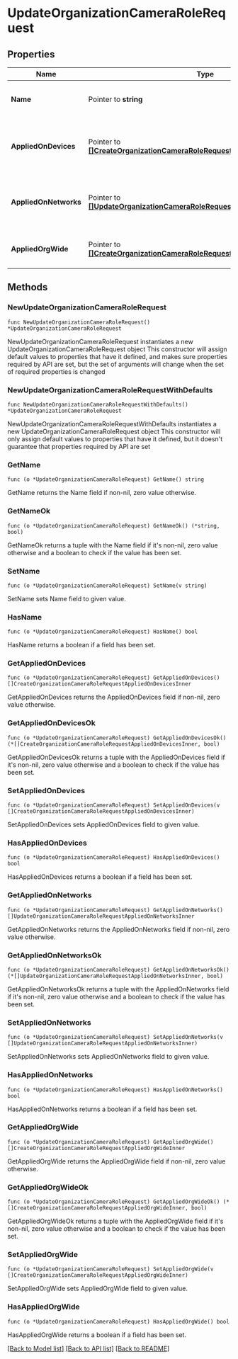 # UpdateOrganizationCameraRoleRequest

## Properties

Name | Type | Description | Notes
------------ | ------------- | ------------- | -------------
**Name** | Pointer to **string** | The name of the new role. Must be unique. | [optional] 
**AppliedOnDevices** | Pointer to [**[]CreateOrganizationCameraRoleRequestAppliedOnDevicesInner**](CreateOrganizationCameraRoleRequestAppliedOnDevicesInner.md) | Device tag on which this specified permission is applied. | [optional] 
**AppliedOnNetworks** | Pointer to [**[]UpdateOrganizationCameraRoleRequestAppliedOnNetworksInner**](UpdateOrganizationCameraRoleRequestAppliedOnNetworksInner.md) | Network tag on which this specified permission is applied. | [optional] 
**AppliedOrgWide** | Pointer to [**[]CreateOrganizationCameraRoleRequestAppliedOrgWideInner**](CreateOrganizationCameraRoleRequestAppliedOrgWideInner.md) | Permissions to be applied org wide. | [optional] 

## Methods

### NewUpdateOrganizationCameraRoleRequest

`func NewUpdateOrganizationCameraRoleRequest() *UpdateOrganizationCameraRoleRequest`

NewUpdateOrganizationCameraRoleRequest instantiates a new UpdateOrganizationCameraRoleRequest object
This constructor will assign default values to properties that have it defined,
and makes sure properties required by API are set, but the set of arguments
will change when the set of required properties is changed

### NewUpdateOrganizationCameraRoleRequestWithDefaults

`func NewUpdateOrganizationCameraRoleRequestWithDefaults() *UpdateOrganizationCameraRoleRequest`

NewUpdateOrganizationCameraRoleRequestWithDefaults instantiates a new UpdateOrganizationCameraRoleRequest object
This constructor will only assign default values to properties that have it defined,
but it doesn't guarantee that properties required by API are set

### GetName

`func (o *UpdateOrganizationCameraRoleRequest) GetName() string`

GetName returns the Name field if non-nil, zero value otherwise.

### GetNameOk

`func (o *UpdateOrganizationCameraRoleRequest) GetNameOk() (*string, bool)`

GetNameOk returns a tuple with the Name field if it's non-nil, zero value otherwise
and a boolean to check if the value has been set.

### SetName

`func (o *UpdateOrganizationCameraRoleRequest) SetName(v string)`

SetName sets Name field to given value.

### HasName

`func (o *UpdateOrganizationCameraRoleRequest) HasName() bool`

HasName returns a boolean if a field has been set.

### GetAppliedOnDevices

`func (o *UpdateOrganizationCameraRoleRequest) GetAppliedOnDevices() []CreateOrganizationCameraRoleRequestAppliedOnDevicesInner`

GetAppliedOnDevices returns the AppliedOnDevices field if non-nil, zero value otherwise.

### GetAppliedOnDevicesOk

`func (o *UpdateOrganizationCameraRoleRequest) GetAppliedOnDevicesOk() (*[]CreateOrganizationCameraRoleRequestAppliedOnDevicesInner, bool)`

GetAppliedOnDevicesOk returns a tuple with the AppliedOnDevices field if it's non-nil, zero value otherwise
and a boolean to check if the value has been set.

### SetAppliedOnDevices

`func (o *UpdateOrganizationCameraRoleRequest) SetAppliedOnDevices(v []CreateOrganizationCameraRoleRequestAppliedOnDevicesInner)`

SetAppliedOnDevices sets AppliedOnDevices field to given value.

### HasAppliedOnDevices

`func (o *UpdateOrganizationCameraRoleRequest) HasAppliedOnDevices() bool`

HasAppliedOnDevices returns a boolean if a field has been set.

### GetAppliedOnNetworks

`func (o *UpdateOrganizationCameraRoleRequest) GetAppliedOnNetworks() []UpdateOrganizationCameraRoleRequestAppliedOnNetworksInner`

GetAppliedOnNetworks returns the AppliedOnNetworks field if non-nil, zero value otherwise.

### GetAppliedOnNetworksOk

`func (o *UpdateOrganizationCameraRoleRequest) GetAppliedOnNetworksOk() (*[]UpdateOrganizationCameraRoleRequestAppliedOnNetworksInner, bool)`

GetAppliedOnNetworksOk returns a tuple with the AppliedOnNetworks field if it's non-nil, zero value otherwise
and a boolean to check if the value has been set.

### SetAppliedOnNetworks

`func (o *UpdateOrganizationCameraRoleRequest) SetAppliedOnNetworks(v []UpdateOrganizationCameraRoleRequestAppliedOnNetworksInner)`

SetAppliedOnNetworks sets AppliedOnNetworks field to given value.

### HasAppliedOnNetworks

`func (o *UpdateOrganizationCameraRoleRequest) HasAppliedOnNetworks() bool`

HasAppliedOnNetworks returns a boolean if a field has been set.

### GetAppliedOrgWide

`func (o *UpdateOrganizationCameraRoleRequest) GetAppliedOrgWide() []CreateOrganizationCameraRoleRequestAppliedOrgWideInner`

GetAppliedOrgWide returns the AppliedOrgWide field if non-nil, zero value otherwise.

### GetAppliedOrgWideOk

`func (o *UpdateOrganizationCameraRoleRequest) GetAppliedOrgWideOk() (*[]CreateOrganizationCameraRoleRequestAppliedOrgWideInner, bool)`

GetAppliedOrgWideOk returns a tuple with the AppliedOrgWide field if it's non-nil, zero value otherwise
and a boolean to check if the value has been set.

### SetAppliedOrgWide

`func (o *UpdateOrganizationCameraRoleRequest) SetAppliedOrgWide(v []CreateOrganizationCameraRoleRequestAppliedOrgWideInner)`

SetAppliedOrgWide sets AppliedOrgWide field to given value.

### HasAppliedOrgWide

`func (o *UpdateOrganizationCameraRoleRequest) HasAppliedOrgWide() bool`

HasAppliedOrgWide returns a boolean if a field has been set.


[[Back to Model list]](../README.md#documentation-for-models) [[Back to API list]](../README.md#documentation-for-api-endpoints) [[Back to README]](../README.md)


